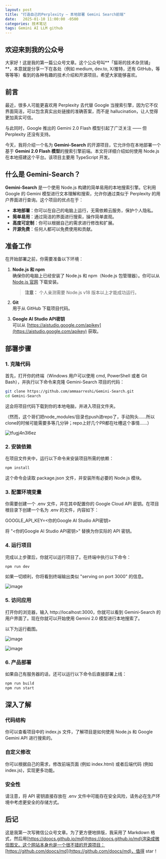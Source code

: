 ```yaml
---
layout: post
title: "打造自己的Perplexity — 本地部署 Gemini Search前端"
date:   2025-01-10 11:00:00 -0500
categories: 技术笔记
tags: Gemini AI LLM github
---
```


## 欢迎来到我的公众号

大家好！这是我的第一篇公众号文章。这个公众号叫**「猫哥的技术杂货铺」**，本意就是分享一下在各处（例如 medium, dev.to, X/推特，还有 GitHub，等等等等）看到的各种有趣的技术介绍和开源项目。希望大家能够喜欢。

## 前言

最近，很多人可能更喜欢用 Perplexity 去代替 Google 当搜索引擎，因为它不仅界面简洁，可以包含真实出处链接的准确答案，而不是 hallucination，让人觉得更加真实可信。

与此同时，Google 推出的 Gemini 2.0 Flash 模型引起了广泛关注 —— 但 Perplexity 还没有支持。

今天，我将介绍一个名为 **Gemini-Search** 的开源项目，它允许你在本地部署一个基于 **Gemini 2.0 Flash 模型**的搜索引擎前端。本文将详细介绍如何使用 Node.js 在本地搭建这个平台。该项目主要用 TypeScript 开发。


## 什么是 Gemini-Search？

**Gemini-Search** 是一个使用 Node.js 构建的简单易用的本地搜索引擎。它利用 Google 的 Gemini 模型进行文本理解和搜索，允许你通过类似于 Perplexity 的用户界面进行查询。这个项目的优点在于：

- **本地部署**：你可以在自己的电脑上运行，无需依赖云服务，保护个人隐私。  
- **简单易用**：通过简洁的界面进行搜索，操作简单直观。  
- **高度可定制**：你可以根据自己的需求进行修改和扩展。  
- **开源免费**：任何人都可以免费使用和贡献。


## 准备工作

在开始部署之前，你需要准备以下环境：

1. **Node.js 和 npm**  
   确保你的电脑上已经安装了 Node.js 和 npm（Node.js 包管理器）。你可以从 [Node.js 官网](https://nodejs.org/) 下载安装。  
   > **注意：** 个人亲测需要 Node.js v18 版本以上才能成功运行。

2. **Git**  
   用于从 GitHub 下载项目代码。

3. **Google AI Studio API密钥**  
   可以从 [https://aistudio.google.com/apikey](https://aistudio.google.com/apikey) 获取。


## 部署步骤

### 1. 克隆代码

首先，打开你的终端（Windows 用户可以使用 cmd, PowerShell 或者 Git Bash），并执行以下命令来克隆 Gemini-Search 项目的代码：

```bash
git clone https://github.com/ammaarreshi/Gemini-Search.git
cd Gemini-Search
```

这会将项目代码下载到你的本地电脑，并进入项目文件夹。

（然而，这个哥们把node_modules/目录也push进repo了，手动狗头……所以clone的时候可能需要多等几分钟；repo上好几个PR都在吐槽这个事情……）

![tfugj4n3l6ez](https://github.com/user-attachments/assets/4e1d61b3-eb1a-452c-83d9-f737faf3bbe3)

### 2. 安装依赖

在项目文件夹中，运行以下命令来安装项目所需的依赖：

```bash
npm install
```

这个命令会读取 package.json 文件，并安装所有必要的 Node.js 模块。

### 3. 配置环境变量

你需要创建一个 .env 文件，并在其中配置你的 Google Cloud API 密钥。在项目根目录下创建一个名为 .env 的文件，内容如下：

GOOGLE_API_KEY=<你的Google AI Studio API密钥>

将 "<你的Google AI Studio API密钥>" 替换为你实际的 API 密钥。

### 4. 运行项目

完成以上步骤后，你就可以运行项目了。在终端中执行以下命令：

```bash
npm run dev
```

如果一切顺利，你将看到终端输出类似 "serving on port 3000" 的信息。

![image](https://github.com/user-attachments/assets/6484be0c-7f7d-4944-ac5b-ebf181016574)

### 5. 访问应用

打开你的浏览器，输入 http://localhost:3000，你就可以看到 Gemini-Search 的用户界面了。现在你就可以开始使用 Gemini 2.0 模型进行本地搜索了。

以下为运行截图。

![image](https://github.com/user-attachments/assets/f5b39b96-14e4-4897-a461-6f33efeef010)

![image](https://github.com/user-attachments/assets/60ce4041-ad47-453a-99f6-4d7d95e8a2bb)

### 6. 产品部署

如果自己有服务器的话，还可以运行以下命令后直接部署上线：

```bash
npm run build
npm run start
```

## 深入了解

### 代码结构
你可以查看项目中的 index.js 文件，了解项目是如何使用 Node.js 和 Google Gemini API 进行搜索的。

### 自定义修改
你可以根据自己的需求，修改前端页面 (例如 index.html) 或者后端代码 (例如 index.js)，实现更多功能。

### 安全性
请注意，将 API 密钥直接存放在 .env 文件中可能存在安全风险，请务必在生产环境中考虑更安全的存储方式。

## 后记

这是我第一次写微信公众号文章。为了更方便地排版，我采用了 Markdown 格式，然后用[https://doocs.github.io/md](https://doocs.github.io/md)渲染成微信图文。这个网站本身也是一个很不错的开源项目：[https://github.com/doocs/md](https://github.com/doocs/md)，值得 star！
